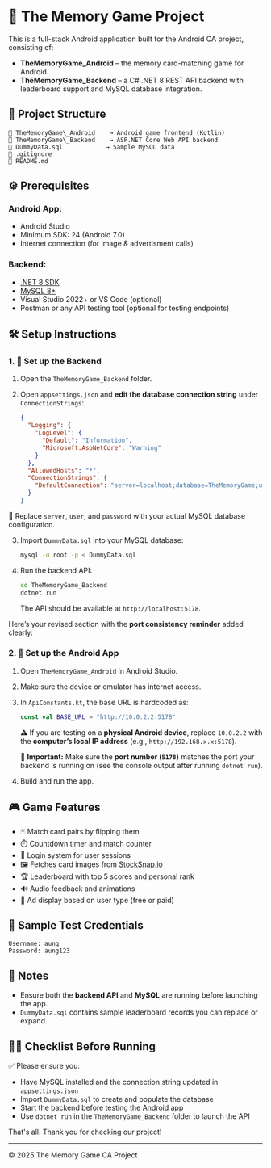 # 🧠 The Memory Game Project

This is a full-stack Android application built for the Android CA project, consisting of:

- **TheMemoryGame_Android** – the memory card-matching game for Android.
- **TheMemoryGame_Backend** – a C# .NET 8 REST API backend with leaderboard support and MySQL database integration.


## 📁 Project Structure
```
📂 TheMemoryGame\_Android    → Android game frontend (Kotlin)
📂 TheMemoryGame\_Backend    → ASP.NET Core Web API backend
📄 DummyData.sql            → Sample MySQL data
📄 .gitignore
📄 README.md
```

## ⚙️ Prerequisites

### Android App:
- Android Studio
- Minimum SDK: 24 (Android 7.0)
- Internet connection (for image & advertisment calls)

### Backend:
- [.NET 8 SDK](https://dotnet.microsoft.com/en-us/download)
- [MySQL 8+](https://dev.mysql.com/downloads/)
- Visual Studio 2022+ or VS Code (optional)
- Postman or any API testing tool (optional for testing endpoints)

## 🛠️ Setup Instructions

### 1. 🧩 Set up the Backend

1. Open the `TheMemoryGame_Backend` folder.
2. Open `appsettings.json` and **edit the database connection string** under `ConnectionStrings`:

   ```json
   {
     "Logging": {
       "LogLevel": {
         "Default": "Information",
         "Microsoft.AspNetCore": "Warning"
       }
     },
     "AllowedHosts": "*",
     "ConnectionStrings": {
       "DefaultConnection": "server=localhost;database=TheMemoryGame;user=root;password=root;"
     }
   }

🔧 Replace `server`, `user`, and `password` with your actual MySQL database configuration.

3. Import `DummyData.sql` into your MySQL database:

   ```bash
   mysql -u root -p < DummyData.sql
   ```

4. Run the backend API:

   ```bash
   cd TheMemoryGame_Backend
   dotnet run
   ```

   The API should be available at `http://localhost:5178`.

Here’s your revised section with the **port consistency reminder** added clearly:


### 2. 📱 Set up the Android App

1. Open `TheMemoryGame_Android` in Android Studio.

2. Make sure the device or emulator has internet access.

3. In `ApiConstants.kt`, the base URL is hardcoded as:

   ```kotlin
   const val BASE_URL = "http://10.0.2.2:5178"
   ```

   ⚠️ If you are testing on a **physical Android device**, replace `10.0.2.2` with the **computer’s local IP address** (e.g., `http://192.168.x.x:5178`).

   🚨 **Important:** Make sure the **port number (`5178`)** matches the port your backend is running on (see the console output after running `dotnet run`).

4. Build and run the app.


## 🎮 Game Features

* 🃏 Match card pairs by flipping them
* ⏱️ Countdown timer and match counter
* 🔐 Login system for user sessions
* 🖼️ Fetches card images from [StockSnap.io](https://stocksnap.io)
* 🏆 Leaderboard with top 5 scores and personal rank
* 🔊 Audio feedback and animations
* 📢 Ad display based on user type (free or paid)



## 🧪 Sample Test Credentials


```
Username: aung
Password: aung123
```



## 📝 Notes

* Ensure both the **backend API** and **MySQL** are running before launching the app.
* `DummyData.sql` contains sample leaderboard records you can replace or expand.


## 👨‍🏫 Checklist Before Running

✅ Please ensure you:

* Have MySQL installed and the connection string updated in `appsettings.json`
* Import `DummyData.sql` to create and populate the database
* Start the backend before testing the Android app
* Use `dotnet run` in the `TheMemoryGame_Backend` folder to launch the API

That's all. Thank you for checking our project!


---

© 2025 The Memory Game CA Project